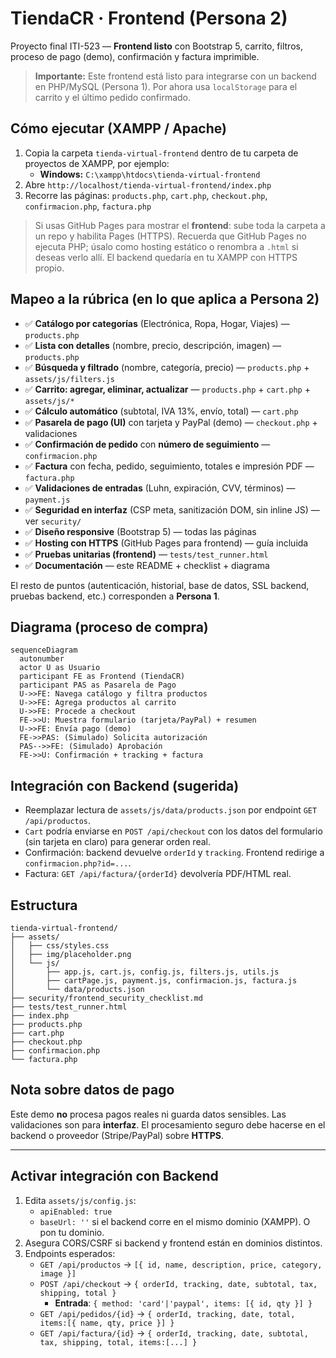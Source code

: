 # TiendaCR · Frontend (Persona 2)

Proyecto final ITI-523 — **Frontend listo** con Bootstrap 5, carrito, filtros, proceso de pago (demo), confirmación y factura imprimible.

> **Importante:** Este frontend está listo para integrarse con un backend en PHP/MySQL (Persona 1). Por ahora usa `localStorage` para el carrito y el último pedido confirmado.

## Cómo ejecutar (XAMPP / Apache)

1. Copia la carpeta `tienda-virtual-frontend` dentro de tu carpeta de proyectos de XAMPP, por ejemplo:
   - **Windows:** `C:\xampp\htdocs\tienda-virtual-frontend`
2. Abre `http://localhost/tienda-virtual-frontend/index.php`
3. Recorre las páginas: `products.php`, `cart.php`, `checkout.php`, `confirmacion.php`, `factura.php`

> Si usas GitHub Pages para mostrar el **frontend**: sube toda la carpeta a un repo y habilita Pages (HTTPS). Recuerda que GitHub Pages no ejecuta PHP; úsalo como hosting estático o renombra a `.html` si deseas verlo allí. El backend quedaría en tu XAMPP con HTTPS propio.

## Mapeo a la rúbrica (en lo que aplica a Persona 2)

- ✅ **Catálogo por categorías** (Electrónica, Ropa, Hogar, Viajes) — `products.php`
- ✅ **Lista con detalles** (nombre, precio, descripción, imagen) — `products.php`
- ✅ **Búsqueda y filtrado** (nombre, categoría, precio) — `products.php` + `assets/js/filters.js`
- ✅ **Carrito: agregar, eliminar, actualizar** — `products.php` + `cart.php` + `assets/js/*`
- ✅ **Cálculo automático** (subtotal, IVA 13%, envío, total) — `cart.php`
- ✅ **Pasarela de pago (UI)** con tarjeta y PayPal (demo) — `checkout.php` + validaciones
- ✅ **Confirmación de pedido** con **número de seguimiento** — `confirmacion.php`
- ✅ **Factura** con fecha, pedido, seguimiento, totales e impresión PDF — `factura.php`
- ✅ **Validaciones de entradas** (Luhn, expiración, CVV, términos) — `payment.js`
- ✅ **Seguridad en interfaz** (CSP meta, sanitización DOM, sin inline JS) — ver `security/`
- ✅ **Diseño responsive** (Bootstrap 5) — todas las páginas
- ✅ **Hosting con HTTPS** (GitHub Pages para frontend) — guía incluida
- ✅ **Pruebas unitarias (frontend)** — `tests/test_runner.html`
- ✅ **Documentación** — este README + checklist + diagrama

El resto de puntos (autenticación, historial, base de datos, SSL backend, pruebas backend, etc.) corresponden a **Persona 1**.

## Diagrama (proceso de compra)

```mermaid
sequenceDiagram
  autonumber
  actor U as Usuario
  participant FE as Frontend (TiendaCR)
  participant PAS as Pasarela de Pago
  U->>FE: Navega catálogo y filtra productos
  U->>FE: Agrega productos al carrito
  U->>FE: Procede a checkout
  FE->>U: Muestra formulario (tarjeta/PayPal) + resumen
  U->>FE: Envía pago (demo)
  FE->>PAS: (Simulado) Solicita autorización
  PAS-->>FE: (Simulado) Aprobación
  FE->>U: Confirmación + tracking + factura
```

## Integración con Backend (sugerida)

- Reemplazar lectura de `assets/js/data/products.json` por endpoint `GET /api/productos`.
- `Cart` podría enviarse en `POST /api/checkout` con los datos del formulario (sin tarjeta en claro) para generar orden real.
- Confirmación: backend devuelve `orderId` y `tracking`. Frontend redirige a `confirmacion.php?id=...`.
- Factura: `GET /api/factura/{orderId}` devolvería PDF/HTML real.

## Estructura

```
tienda-virtual-frontend/
├── assets/
│   ├── css/styles.css
│   ├── img/placeholder.png
│   └── js/
│       ├── app.js, cart.js, config.js, filters.js, utils.js
│       ├── cartPage.js, payment.js, confirmacion.js, factura.js
│       └── data/products.json
├── security/frontend_security_checklist.md
├── tests/test_runner.html
├── index.php
├── products.php
├── cart.php
├── checkout.php
├── confirmacion.php
└── factura.php
```

## Nota sobre datos de pago
Este demo **no** procesa pagos reales ni guarda datos sensibles. Las validaciones son para **interfaz**. El procesamiento seguro debe hacerse en el backend o proveedor (Stripe/PayPal) sobre **HTTPS**.


---
## Activar integración con Backend

1. Edita `assets/js/config.js`:
   - `apiEnabled: true`
   - `baseUrl: ''` si el backend corre en el mismo dominio (XAMPP). O pon tu dominio.
2. Asegura CORS/CSRF si backend y frontend están en dominios distintos.
3. Endpoints esperados:
   - `GET /api/productos` → `[{ id, name, description, price, category, image }]`
   - `POST /api/checkout` → `{ orderId, tracking, date, subtotal, tax, shipping, total }`
     - **Entrada**: `{ method: 'card'|'paypal', items: [{ id, qty }] }`
   - `GET /api/pedidos/{id}` → `{ orderId, tracking, date, total, items:[{ name, qty, price }] }`
   - `GET /api/factura/{id}` → `{ orderId, tracking, date, subtotal, tax, shipping, total, items:[...] }`
